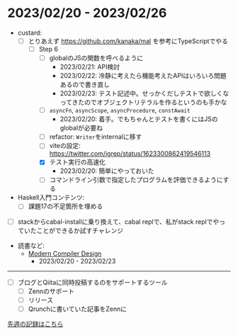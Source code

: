 # 2023/02/20 - 2023/02/26

- custard:
    - [ ] とりあえず <https://github.com/kanaka/mal> を参考にTypeScriptでやる
        - [ ] Step 6
            - [ ] globalのJSの関数を呼べるように
                - 2023/02/21: API検討
                - 2023/02/22: 冷静に考えたら機能考えたAPIはいろいろ問題あるので書き直し
                - 2023/02/23: テスト記述中。せっかくだしテストで欲しくなってきたのでオブジェクトリテラルを作るというのも手かな
            - [ ] `asyncFn`, `asyncScope`, `asyncProcedure`, `constAwait`
                - 2023/02/20: 着手。でもちゃんとテストを書くにはJSのglobalが必要ね
            - [ ] refactor: `Writer`をinternalに移す
            - [ ] viteの設定: <https://twitter.com/igrep/status/1623300862419546113>
            - [x] テスト実行の高速化
                - 2023/02/20: 簡単にやっておいた
            - [ ] コマンドライン引数で指定したプログラムを評価できるようにする
- Haskell入門コンテンツ:
    - [ ] 課題17の不足箇所を埋める
- [ ] stackからcabal-installに乗り換えて、cabal replで、私がstack replでやっていたことができるか試すチャレンジ
- 読書など:
    - [Modern Compiler Design](https://www.springer.com/jp/book/9781461446989)
        - 2023/02/20 - 2023/02/23

------

- [ ] ブログとQiitaに同時投稿するのをサポートするツール
    - [ ] Zennのサポート
    - [ ] リリース
    - [ ] Qrunchに書いていた記事をZennに

[先週の記録はこちら](https://github.com/igrep/daily-commits/blob/0c6a4c46819b75b16f78e432432a51436826e50b/yesterday.md)
